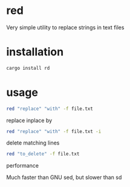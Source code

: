 # red
Very simple utility to replace strings in text files

# installation
```bash
cargo install rd
```

# usage

```bash
red "replace" "with" -f file.txt
```

replace inplace by

```bash
red "replace" "with" -f file.txt -i
```

delete matching lines

```bash
red "to_delete" -f file.txt
```
performance

Much faster than GNU sed, but slower than sd

